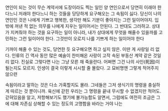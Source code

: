 연인이 되는 것이 무슨 계약서에 도장이라도 찍는 일인 양 연인으로서 당연히 이래야 한다느니 저래야 한다느니 하는 것들을 당당하게 요구해오는 그 속됨이 싫다. 당신이 나의 연인인 것은 나에게 기쁘고 행복한, 생각만 해도 기분이 좋아지는 그런 일이어야지. 입 밖에 꺼낸 적 없는 의무를 나에게 지우는 일이어서는 안된다. 그 반대도 그러하고. 상대가 지켜줘야 하는 것을 요구하는 일이 아니라, 내가 상대에게 무엇을 해줄수 있을까를 고민하는 그런 일이어야 한다. 그것만이 오로지 나를 기쁘게 하는 일이어야 한다

기꺼이 해줄 수 있는 것도, 당연한 듯 요구해오면 하고 싶지 않은. 이딴 게 사랑일 리 없다. 인류의 긴 역사 동안 많은 예술이 찬미해온 사랑이 고작 속된 부동산 계약 같은 것일 리 없다. 진실로 그렇다면 나는 그냥 모른 채 죽을란다. 어쩌면 그건 나의 사인(死因)이 될는지도 모르지. 인생이 결국 이렇게 시시할 줄 몰랐다. 고 묘비명엔 그렇게 적어주지 않으련  

속됨이라고 말하는 것은 다소 가혹할지도 몰라. 그네들은 그저 생식기의 명령을 충실하게 따르는 것 뿐이니까. 육신에 갇힌 우리는 그 명령을 끝내 무시할 수 없겠지만 적어도. 갇혀있음을 알고, 저항해보기도 했기에 불가능함도 알면서, 그럼에도 여전히 조금은 그에 대해 자존심 상해할 수 있는 정도의 고명함을 바라는 거야 나는